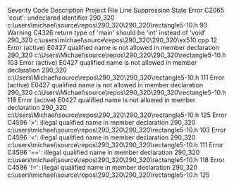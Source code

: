 Severity	Code	Description	Project	File	Line	Suppression State
Error	C2065	'cout': undeclared identifier	290_320	c:\users\michael\source\repos\290_320\290_320\rectangle5-10.h	93	
Warning	C4326	return type of 'main' should be 'int' instead of 'void'	290_320	c:\users\michael\source\repos\290_320\290_320\ex510.cpp	12	
Error (active)	E0427	qualified name is not allowed in member declaration	290_320	c:\Users\Michael\source\repos\290_320\290_320\rectangle5-10.h	103	
Error (active)	E0427	qualified name is not allowed in member declaration	290_320	c:\Users\Michael\source\repos\290_320\290_320\rectangle5-10.h	111	
Error (active)	E0427	qualified name is not allowed in member declaration	290_320	c:\Users\Michael\source\repos\290_320\290_320\rectangle5-10.h	118	
Error (active)	E0427	qualified name is not allowed in member declaration	290_320	c:\Users\Michael\source\repos\290_320\290_320\rectangle5-10.h	125	
Error	C4596	'>': illegal qualified name in member declaration	290_320	c:\users\michael\source\repos\290_320\290_320\rectangle5-10.h	103	
Error	C4596	'<': illegal qualified name in member declaration	290_320	c:\users\michael\source\repos\290_320\290_320\rectangle5-10.h	111	
Error	C4596	'==': illegal qualified name in member declaration	290_320	c:\users\michael\source\repos\290_320\290_320\rectangle5-10.h	118	
Error	C4596	'!=': illegal qualified name in member declaration	290_320	c:\users\michael\source\repos\290_320\290_320\rectangle5-10.h	125	
